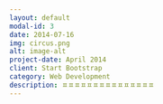 ```yaml
---
layout: default
modal-id: 3
date: 2014-07-16
img: circus.png
alt: image-alt
project-date: April 2014
client: Start Bootstrap
category: Web Development
description: ㅍㅍㅍㅍㅍㅍㅍㅍㅍㅍㅍㅍㅍㅍㅍ
---
```


